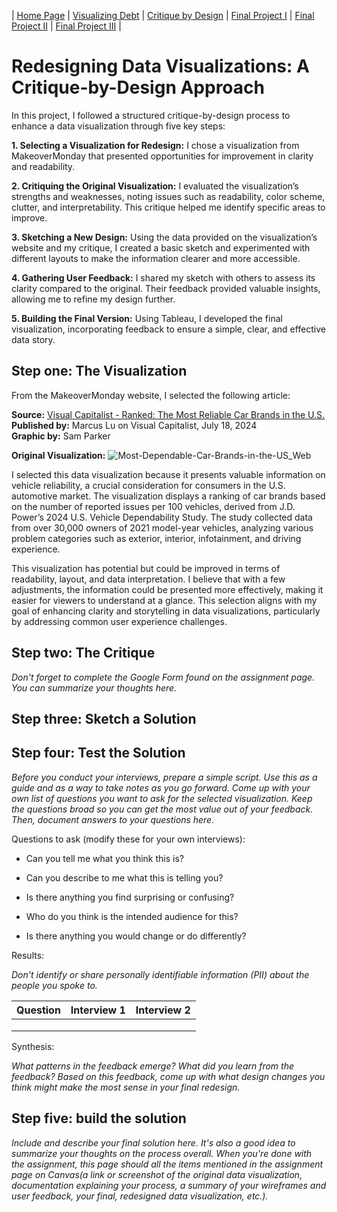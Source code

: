 | [Home Page](https://varundt.github.io/tswd-portfolio/) | [Visualizing Debt](https://varundt.github.io/tswd-portfolio/visualizing-government-debt) | [Critique by Design](https://varundt.github.io/tswd-portfolio/critique-by-design) | [Final Project I](final-project-part-one) | [Final Project II](final-project-part-two) | [Final Project III](final-project-part-three) |

# Redesigning Data Visualizations: A Critique-by-Design Approach
In this project, I followed a structured critique-by-design process to enhance a data visualization through five key steps:

**1. Selecting a Visualization for Redesign:** I chose a visualization from MakeoverMonday that presented opportunities for improvement in clarity and readability.

**2. Critiquing the Original Visualization:** I evaluated the visualization’s strengths and weaknesses, noting issues such as readability, color scheme, clutter, and interpretability. This critique helped me identify specific areas to improve.

**3. Sketching a New Design:** Using the data provided on the visualization’s website and my critique, I created a basic sketch and experimented with different layouts to make the information clearer and more accessible.

**4. Gathering User Feedback:** I shared my sketch with others to assess its clarity compared to the original. Their feedback provided valuable insights, allowing me to refine my design further.

**5. Building the Final Version:** Using Tableau, I developed the final visualization, incorporating feedback to ensure a simple, clear, and effective data story.


## Step one: The Visualization
From the MakeoverMonday website, I selected the following article:

**Source:** [Visual Capitalist - Ranked: The Most Reliable Car Brands in the U.S.](https://www.visualcapitalist.com/ranked-the-most-reliable-car-brands-in-the-u-s/)  
**Published by:** Marcus Lu on Visual Capitalist, July 18, 2024  
**Graphic by:** Sam Parker  

**Original Visualization:**
![Most-Dependable-Car-Brands-in-the-US_Web](https://github.com/user-attachments/assets/bda06976-1dc8-40a1-9586-ee1e55353bf7)

I selected this data visualization because it presents valuable information on vehicle reliability, a crucial consideration for consumers in the U.S. automotive market. The visualization displays a ranking of car brands based on the number of reported issues per 100 vehicles, derived from J.D. Power’s 2024 U.S. Vehicle Dependability Study. The study collected data from over 30,000 owners of 2021 model-year vehicles, analyzing various problem categories such as exterior, interior, infotainment, and driving experience.

This visualization has potential but could be improved in terms of readability, layout, and data interpretation. I believe that with a few adjustments, the information could be presented more effectively, making it easier for viewers to understand at a glance. This selection aligns with my goal of enhancing clarity and storytelling in data visualizations, particularly by addressing common user experience challenges.

## Step two: The Critique
_Don't forget to complete the Google Form found on the assignment page.  You can summarize your thoughts here._

## Step three: Sketch a Solution

## Step four: Test the Solution

_Before you conduct your interviews, prepare a simple script.  Use this as a guide and as a way to take notes as you go forward. Come up with your own list of questions you want to ask for the selected visualization. Keep the questions broad so you can get the most value out of your feedback. Then, document answers to your questions here._

Questions to ask (modify these for your own interviews): 

- Can you tell me what you think this is?

- Can you describe to me what this is telling you?

- Is there anything you find surprising or confusing?

- Who do you think is the intended audience for this?

- Is there anything you would change or do differently?

Results: 

_Don't identify or share personally identifiable information (PII) about the people you spoke to._


| Question | Interview 1 | Interview 2 |
|----------|-------------|-------------|
|          |             |             |
|          |             |             |
|          |             |             |

Synthesis: 

_What patterns in the feedback emerge?  What did you learn from the feedback?  Based on this feedback, come up with what design changes you think might make the most sense in your final redesign._

## Step five: build the solution

_Include and describe your final solution here. It's also a good idea to summarize your thoughts on the process overall. When you're done with the assignment, this page should all the items mentioned in the assignment page on Canvas(a link or screenshot of the original data visualization, documentation explaining your process, a summary of your wireframes and user feedback, your final, redesigned data visualization, etc.)._

